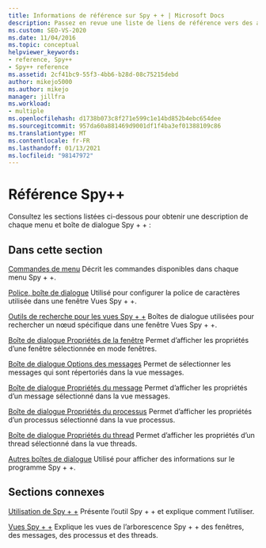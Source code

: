 ```yaml
---
title: Informations de référence sur Spy + + | Microsoft Docs
description: Passez en revue une liste de liens de référence vers des articles qui décrivent chaque commande de menu et boîte de dialogue dans l’outil de débogage Spy + +.
ms.custom: SEO-VS-2020
ms.date: 11/04/2016
ms.topic: conceptual
helpviewer_keywords:
- reference, Spy++
- Spy++ reference
ms.assetid: 2cf41bc9-55f3-4bb6-b28d-08c75215debd
author: mikejo5000
ms.author: mikejo
manager: jillfra
ms.workload:
- multiple
ms.openlocfilehash: d1738b073c8f271e599c1e14bd852b4ebc654dee
ms.sourcegitcommit: 957da60a881469d9001df1f4ba3ef01388109c86
ms.translationtype: MT
ms.contentlocale: fr-FR
ms.lasthandoff: 01/13/2021
ms.locfileid: "98147972"
---
```

# <a name="spy-reference"></a>Référence Spy++
Consultez les sections listées ci-dessous pour obtenir une description de chaque menu et boîte de dialogue Spy + + :

## <a name="in-this-section"></a>Dans cette section
 [Commandes de menu](../debugger/menu-commands.md) Décrit les commandes disponibles dans chaque menu Spy + +.

 [Police, boîte de dialogue](../debugger/font-dialog-box-microsoft-spy-increment-help.md) Utilisé pour configurer la police de caractères utilisée dans une fenêtre Vues Spy + +.

 [Outils de recherche pour les vues Spy + +](../debugger/search-tools-for-spy-increment-views.md) Boîtes de dialogue utilisées pour rechercher un nœud spécifique dans une fenêtre Vues Spy + +.

 [Boîte de dialogue Propriétés de la fenêtre](../debugger/window-properties-dialog-box.md) Permet d’afficher les propriétés d’une fenêtre sélectionnée en mode fenêtres.

 [Boîte de dialogue Options des messages](../debugger/message-options-dialog-box.md) Permet de sélectionner les messages qui sont répertoriés dans la vue messages.

 [Boîte de dialogue Propriétés du message](../debugger/message-properties-dialog-box.md) Permet d’afficher les propriétés d’un message sélectionné dans la vue messages.

 [Boîte de dialogue Propriétés du processus](../debugger/process-properties-dialog-box.md) Permet d’afficher les propriétés d’un processus sélectionné dans la vue processus.

 [Boîte de dialogue Propriétés du thread](../debugger/thread-properties-dialog-box.md) Permet d’afficher les propriétés d’un thread sélectionné dans la vue threads.

 [Autres boîtes de dialogue](../debugger/other-dialog-boxes.md) Utilisé pour afficher des informations sur le programme Spy + +.

## <a name="related-sections"></a>Sections connexes
 [Utilisation de Spy + +](../debugger/using-spy-increment.md) Présente l’outil Spy + + et explique comment l’utiliser.

 [Vues Spy + +](../debugger/spy-increment-views.md) Explique les vues de l’arborescence Spy + + des fenêtres, des messages, des processus et des threads.